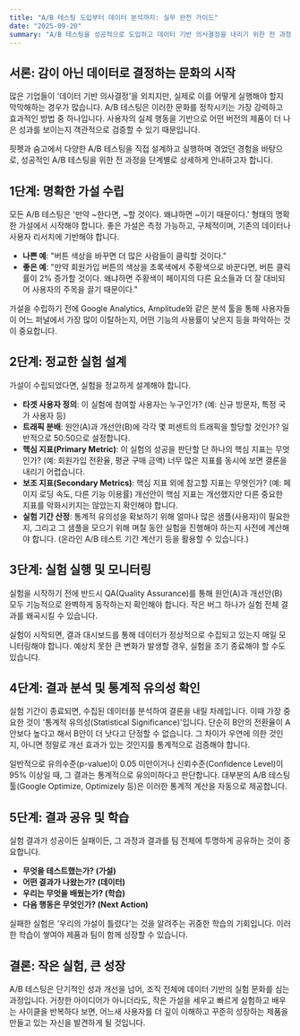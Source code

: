 ```yaml
---
title: "A/B 테스팅 도입부터 데이터 분석까지: 실무 완전 가이드"
date: "2025-09-20"
summary: "A/B 테스팅을 성공적으로 도입하고 데이터 기반 의사결정을 내리기 위한 전 과정을 실제 사례와 함께 상세히 설명합니다. 가설 수립부터 실험 설계, 결과 분석 및 해석까지의 모든 단계를 다룹니다."
---
```


## 서론: 감이 아닌 데이터로 결정하는 문화의 시작

많은 기업들이 '데이터 기반 의사결정'을 외치지만, 실제로 이를 어떻게 실행해야 할지 막막해하는 경우가 많습니다. A/B 테스팅은 이러한 문화를 정착시키는 가장 강력하고 효과적인 방법 중 하나입니다. 사용자의 실제 행동을 기반으로 어떤 버전의 제품이 더 나은 성과를 보이는지 객관적으로 검증할 수 있기 때문입니다.

핏펫과 숨고에서 다양한 A/B 테스팅을 직접 설계하고 실행하며 겪었던 경험을 바탕으로, 성공적인 A/B 테스팅을 위한 전 과정을 단계별로 상세하게 안내하고자 합니다.

## 1단계: 명확한 가설 수립

모든 A/B 테스팅은 '만약 ~한다면, ~할 것이다. 왜냐하면 ~이기 때문이다.' 형태의 명확한 가설에서 시작해야 합니다. 좋은 가설은 측정 가능하고, 구체적이며, 기존의 데이터나 사용자 리서치에 기반해야 합니다.

- **나쁜 예**: "버튼 색상을 바꾸면 더 많은 사람들이 클릭할 것이다."
- **좋은 예**: "만약 회원가입 버튼의 색상을 초록색에서 주황색으로 바꾼다면, 버튼 클릭률이 2% 증가할 것이다. 왜냐하면 주황색이 페이지의 다른 요소들과 더 잘 대비되어 사용자의 주목을 끌기 때문이다."

가설을 수립하기 전에 Google Analytics, Amplitude와 같은 분석 툴을 통해 사용자들이 어느 퍼널에서 가장 많이 이탈하는지, 어떤 기능의 사용률이 낮은지 등을 파악하는 것이 중요합니다.

## 2단계: 정교한 실험 설계

가설이 수립되었다면, 실험을 정교하게 설계해야 합니다.

- **타겟 사용자 정의**: 이 실험에 참여할 사용자는 누구인가? (예: 신규 방문자, 특정 국가 사용자 등)
- **트래픽 분배**: 원안(A)과 개선안(B)에 각각 몇 퍼센트의 트래픽을 할당할 것인가? 일반적으로 50:50으로 설정합니다.
- **핵심 지표(Primary Metric)**: 이 실험의 성공을 판단할 단 하나의 핵심 지표는 무엇인가? (예: 회원가입 전환율, 평균 구매 금액) 너무 많은 지표를 동시에 보면 결론을 내리기 어렵습니다.
- **보조 지표(Secondary Metrics)**: 핵심 지표 외에 참고할 지표는 무엇인가? (예: 페이지 로딩 속도, 다른 기능 이용률) 개선안이 핵심 지표는 개선했지만 다른 중요한 지표를 악화시키지는 않았는지 확인해야 합니다.
- **실험 기간 산정**: 통계적 유의성을 확보하기 위해 얼마나 많은 샘플(사용자)이 필요한지, 그리고 그 샘플을 모으기 위해 며칠 동안 실험을 진행해야 하는지 사전에 계산해야 합니다. (온라인 A/B 테스트 기간 계산기 등을 활용할 수 있습니다.)

## 3단계: 실험 실행 및 모니터링

실험을 시작하기 전에 반드시 QA(Quality Assurance)를 통해 원안(A)과 개선안(B) 모두 기능적으로 완벽하게 동작하는지 확인해야 합니다. 작은 버그 하나가 실험 전체 결과를 왜곡시킬 수 있습니다.

실험이 시작되면, 결과 대시보드를 통해 데이터가 정상적으로 수집되고 있는지 매일 모니터링해야 합니다. 예상치 못한 큰 변화가 발생할 경우, 실험을 조기 종료해야 할 수도 있습니다.

## 4단계: 결과 분석 및 통계적 유의성 확인

실험 기간이 종료되면, 수집된 데이터를 분석하여 결론을 내릴 차례입니다. 이때 가장 중요한 것이 '통계적 유의성(Statistical Significance)'입니다. 단순히 B안의 전환율이 A안보다 높다고 해서 B안이 더 낫다고 단정할 수 없습니다. 그 차이가 우연에 의한 것인지, 아니면 정말로 개선 효과가 있는 것인지를 통계적으로 검증해야 합니다.

일반적으로 유의수준(p-value)이 0.05 미만이거나 신뢰수준(Confidence Level)이 95% 이상일 때, 그 결과는 통계적으로 유의미하다고 판단합니다. 대부분의 A/B 테스팅 툴(Google Optimize, Optimizely 등)은 이러한 통계적 계산을 자동으로 제공합니다.

## 5단계: 결과 공유 및 학습

실험 결과가 성공이든 실패이든, 그 과정과 결과를 팀 전체에 투명하게 공유하는 것이 중요합니다.

- **무엇을 테스트했는가? (가설)**
- **어떤 결과가 나왔는가? (데이터)**
- **우리는 무엇을 배웠는가? (학습)**
- **다음 행동은 무엇인가? (Next Action)**

실패한 실험은 '우리의 가설이 틀렸다'는 것을 알려주는 귀중한 학습의 기회입니다. 이러한 학습이 쌓여야 제품과 팀이 함께 성장할 수 있습니다.

## 결론: 작은 실험, 큰 성장

A/B 테스팅은 단기적인 성과 개선을 넘어, 조직 전체에 데이터 기반의 실험 문화를 심는 과정입니다. 거창한 아이디어가 아니더라도, 작은 가설을 세우고 빠르게 실험하고 배우는 사이클을 반복하다 보면, 어느새 사용자를 더 깊이 이해하고 꾸준히 성장하는 제품을 만들고 있는 자신을 발견하게 될 것입니다.
